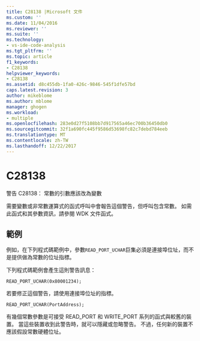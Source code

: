 ```yaml
---
title: C28138 |Microsoft 文件
ms.custom: ''
ms.date: 11/04/2016
ms.reviewer: ''
ms.suite: ''
ms.technology:
- vs-ide-code-analysis
ms.tgt_pltfrm: ''
ms.topic: article
f1_keywords:
- C28138
helpviewer_keywords:
- C28138
ms.assetid: d8c455db-1fa0-426c-9846-545f1dfe57bd
caps.latest.revision: 3
author: mikeblome
ms.author: mblome
manager: ghogen
ms.workload:
- multiple
ms.openlocfilehash: 283e0d27f5108bb7d917565a46ec700b36450db0
ms.sourcegitcommit: 32f1a690fc445f9586d53698fc82c7debd784eeb
ms.translationtype: MT
ms.contentlocale: zh-TW
ms.lasthandoff: 12/22/2017
---
```

# <a name="c28138"></a>C28138
警告 C28138： 常數的引數應該改為變數  
  
 需要變數或非常數運算式的函式呼叫中會報告這個警告，但呼叫包含常數。 如需此函式和其參數資訊，請參閱 WDK 文件函式。  
  
## <a name="example"></a>範例  
 例如，在下列程式碼範例中，參數`READ_PORT_UCHAR`巨集必須是連接埠位址，而不是提供做為常數的位址指標。  
  
 下列程式碼範例會產生這則警告訊息：  
  
```  
READ_PORT_UCHAR(0x80001234);  
```  
  
 若要修正這個警告，請使用連接埠位址的指標。  
  
```  
READ_PORT_UCHAR(PortAddress);  
```  
  
 有幾個常數參數是可接受 READ_PORT 和 WRITE_PORT 系列的函式與較舊的裝置。 當這些裝置收到此警告時，就可以隱藏或忽略警告。 不過，任何新的裝置不應該假設常數硬體位址。